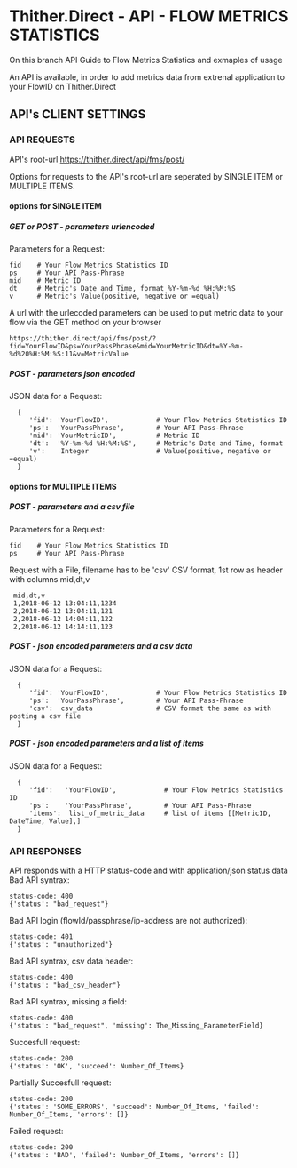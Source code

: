 # Thither.Direct - API - FLOW METRICS STATISTICS 
On this branch API Guide to Flow Metrics Statistics and exmaples of usage 

An API is available, in order to add metrics data from extrenal application to your FlowID on Thither.Direct

## API's CLIENT SETTINGS

### API REQUESTS
API's root-url https://thither.direct/api/fms/post/

Options for requests to the API's root-url are seperated by SINGLE ITEM or MULTIPLE ITEMS.

#### options for SINGLE ITEM 

##### GET or POST - parameters urlencoded 
  
  Parameters for a Request:

    fid    # Your Flow Metrics Statistics ID
    ps     # Your API Pass-Phrase
    mid    # Metric ID
    dt     # Metric's Date and Time, format %Y-%m-%d %H:%M:%S
    v      # Metric's Value(positive, negative or =equal)
    
A url with the urlecoded parameters can be used to put metric data to your flow via the GET method on your browser

    https://thither.direct/api/fms/post/?fid=YourFlowID&ps=YourPassPhrase&mid=YourMetricID&dt=%Y-%m-%d%20%H:%M:%S:11&v=MetricValue

##### POST - parameters json encoded
  
  JSON data for a Request:
  
      {
         'fid': 'YourFlowID',            # Your Flow Metrics Statistics ID
         'ps':  'YourPassPhrase',        # Your API Pass-Phrase
         'mid': 'YourMetricID',          # Metric ID
         'dt':  '%Y-%m-%d %H:%M:%S',     # Metric's Date and Time, format 
         'v':    Integer                 # Value(positive, negative or =equal)
      }
    
    
#### options for MULTIPLE ITEMS

##### POST - parameters and a csv file

  Parameters for a Request:

    fid    # Your Flow Metrics Statistics ID
    ps     # Your API Pass-Phrase

  Request with a File, filename has to be 'csv'
  CSV format, 1st row as header with columns mid,dt,v
     
     mid,dt,v
     1,2018-06-12 13:04:11,1234
     2,2018-06-12 13:04:11,121
     2,2018-06-12 14:04:11,122
     2,2018-06-12 14:14:11,123

##### POST -  json encoded parameters and a csv data 
  
  JSON data for a Request:
  
      {
         'fid': 'YourFlowID',            # Your Flow Metrics Statistics ID
         'ps':  'YourPassPhrase',        # Your API Pass-Phrase
         'csv':  csv_data                # CSV format the same as with posting a csv file
      }

##### POST -  json encoded parameters and a list of items
  
  JSON data for a Request:
  
      {
         'fid':   'YourFlowID',            # Your Flow Metrics Statistics ID
         'ps':    'YourPassPhrase',        # Your API Pass-Phrase
         'items':  list_of_metric_data     # list of items [[MetricID, DateTime, Value],]
      }



### API RESPONSES
API responds with a HTTP status-code and with application/json status data
Bad API syntrax:

    status-code: 400
    {'status': "bad_request"}
    
Bad API login (flowId/passphrase/ip-address are not authorized):

    status-code: 401
    {'status': "unauthorized"}
    
Bad API syntrax, csv data header:

    status-code: 400
    {'status': "bad_csv_header"}
    
Bad API syntrax, missing a field:

    status-code: 400
    {'status': "bad_request", 'missing': The_Missing_ParameterField}
   
Succesfull request:

    status-code: 200
    {'status': 'OK', 'succeed': Number_Of_Items}
        
Partially Succesfull request:

    status-code: 200
    {'status': 'SOME_ERRORS', 'succeed': Number_Of_Items, 'failed': Number_Of_Items, 'errors': []}
   
Failed request:

    status-code: 200
    {'status': 'BAD', 'failed': Number_Of_Items, 'errors': []}
    
 


  
  
  
